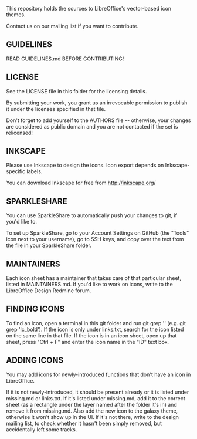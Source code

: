 This repository holds the sources to LibreOffice's vector-based icon themes.

Contact us on our mailing list if you want to contribute.

GUIDELINES
----------
READ GUIDELINES.md BEFORE CONTRIBUTING!

LICENSE
-------
See the LICENSE file in this folder for the licensing details.

By submitting your work, you grant us an irrevocable permission to publish it under the licenses specified in that file.

Don't forget to add yourself to the AUTHORS file -- otherwise, your changes are considered as public domain and you are not contacted if the set is relicensed!

INKSCAPE
--------
Please use Inkscape to design the icons. Icon export depends on Inkscape-specific labels.

You can download Inkscape for free from http://inkscape.org/

SPARKLESHARE
------------
You can use SparkleShare to automatically push your changes to git, if you'd like to.

To set up SparkleShare, go to your Account Settings on GitHub (the "Tools" icon next to your username), go to SSH keys, and copy over the text from the file in your SparkleShare folder.

MAINTAINERS
-----------
Each icon sheet has a maintainer that takes care of that particular sheet, listed in MAINTAINERS.md. If you'd like to work on icons, write to the LibreOffice Design Redmine forum.

FINDING ICONS
-------------
To find an icon, open a terminal in this git folder and run git grep '<icon name>' (e.g. git grep 'lc_bold'). If the icon is only under links.txt, search for the icon listed on the same line in that file. If the icon is in an icon sheet, open up that sheet, press "Ctrl + F" and enter the icon name in the "ID" text box.

ADDING ICONS
------------
You may add icons for newly-introduced functions that don't have an icon in LibreOffice.

If it is not newly-introduced, it should be present already or it is listed under missing.md or links.txt. If it's listed under missing.md, add it to the correct sheet (as a rectangle under the layer named after the folder it's in) and remove it from missing.md. Also add the new icon to the galaxy theme, otherwise it won't show up in the UI. If it's not there, write to the design mailing list, to check whether it hasn't been simply removed, but accidentally left some tracks.
